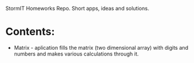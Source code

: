 StormIT Homeworks Repo.
Short apps, ideas and solutions.

# Contents:
 - Matrix - aplication fills the matrix (two dimensional array) with digits and numbers and makes various calculations through it.
